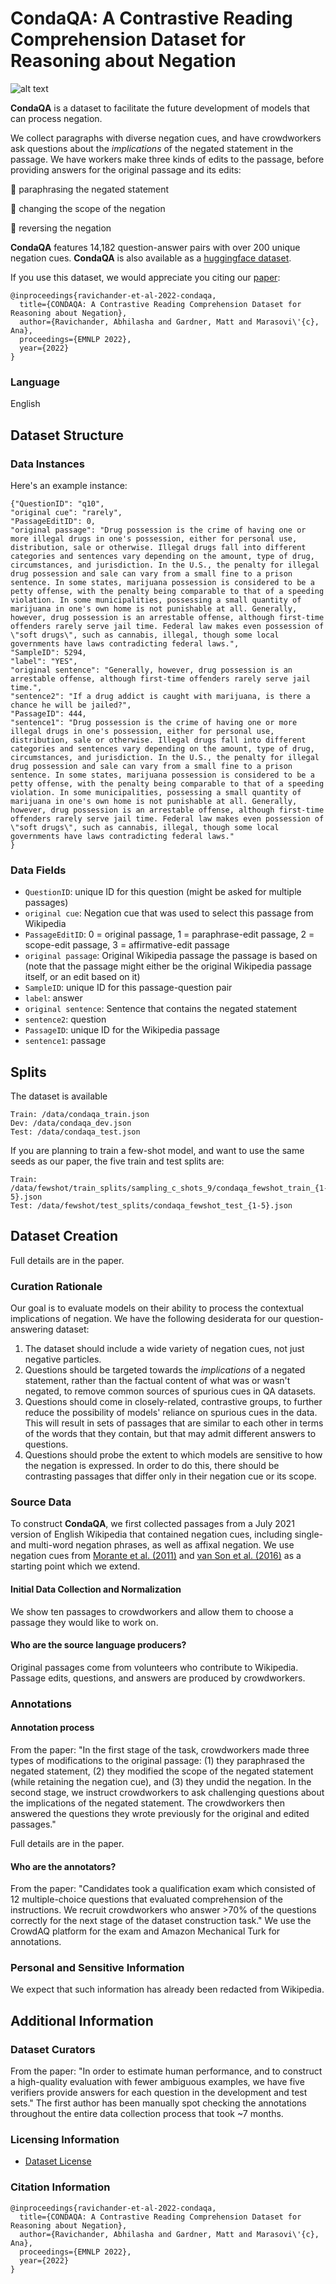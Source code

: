 # CondaQA: A Contrastive Reading Comprehension Dataset for Reasoning about Negation

![alt text](https://github.com/AbhilashaRavichander/CondaQA_Private/blob/main/CondaQA_Figure_1.png?raw=true)

**CondaQA** is a dataset to facilitate the future development of models that can process negation.  

We collect paragraphs with diverse negation cues, and have crowdworkers ask questions about the _implications_ of the negated statement in the passage.  We have workers make three kinds of edits to the passage, before providing answers for the original passage and its edits:

:pushpin: paraphrasing the negated statement

:pushpin: changing the scope of the negation

:pushpin: reversing the negation

**CondaQA** features 14,182 question-answer pairs with over 200 unique negation cues. **CondaQA** is also available as a [huggingface dataset](https://huggingface.co/datasets/lasha-nlp/CONDAQA).

If you use this dataset, we would appreciate you citing our [paper](https://arxiv.org/abs/2211.00295):
    
```
@inproceedings{ravichander-et-al-2022-condaqa,
  title={CONDAQA: A Contrastive Reading Comprehension Dataset for Reasoning about Negation},
  author={‪Ravichander‬, Abhilasha and Gardner, Matt and Marasovi\'{c}, Ana},
  proceedings={EMNLP 2022},
  year={2022}
}
```

### Language 
English

## Dataset Structure

### Data Instances
Here's an example instance:

```
{"QuestionID": "q10", 
"original cue": "rarely", 
"PassageEditID": 0, 
"original passage": "Drug possession is the crime of having one or more illegal drugs in one's possession, either for personal use, distribution, sale or otherwise. Illegal drugs fall into different categories and sentences vary depending on the amount, type of drug, circumstances, and jurisdiction. In the U.S., the penalty for illegal drug possession and sale can vary from a small fine to a prison sentence. In some states, marijuana possession is considered to be a petty offense, with the penalty being comparable to that of a speeding violation. In some municipalities, possessing a small quantity of marijuana in one's own home is not punishable at all. Generally, however, drug possession is an arrestable offense, although first-time offenders rarely serve jail time. Federal law makes even possession of \"soft drugs\", such as cannabis, illegal, though some local governments have laws contradicting federal laws.", 
"SampleID": 5294, 
"label": "YES", 
"original sentence": "Generally, however, drug possession is an arrestable offense, although first-time offenders rarely serve jail time.", 
"sentence2": "If a drug addict is caught with marijuana, is there a chance he will be jailed?", 
"PassageID": 444, 
"sentence1": "Drug possession is the crime of having one or more illegal drugs in one's possession, either for personal use, distribution, sale or otherwise. Illegal drugs fall into different categories and sentences vary depending on the amount, type of drug, circumstances, and jurisdiction. In the U.S., the penalty for illegal drug possession and sale can vary from a small fine to a prison sentence. In some states, marijuana possession is considered to be a petty offense, with the penalty being comparable to that of a speeding violation. In some municipalities, possessing a small quantity of marijuana in one's own home is not punishable at all. Generally, however, drug possession is an arrestable offense, although first-time offenders rarely serve jail time. Federal law makes even possession of \"soft drugs\", such as cannabis, illegal, though some local governments have laws contradicting federal laws."
}

```

### Data Fields

* `QuestionID`: unique ID for this question (might be asked for multiple passages)
* `original cue`: Negation cue that was used to select this passage from Wikipedia
* `PassageEditID`: 0 = original passage, 1 = paraphrase-edit passage, 2 = scope-edit passage, 3 = affirmative-edit passage
* `original passage`: Original Wikipedia passage the passage is based on (note that the passage might either be the original Wikipedia passage itself, or an edit based on it)
* `SampleID`: unique ID for this passage-question pair
* `label`: answer 
* `original sentence`: Sentence that contains the negated statement
* `sentence2`: question
* `PassageID`: unique ID for the Wikipedia passage
* `sentence1`: passage 

## Splits

The dataset is available

```
Train: /data/condaqa_train.json
Dev: /data/condaqa_dev.json
Test: /data/condaqa_test.json
```

If you are planning to train a few-shot model, and want to use the same seeds as our paper, the five train and test splits are:

```
Train: /data/fewshot/train_splits/sampling_c_shots_9/condaqa_fewshot_train_{1-5}.json
Test: /data/fewshot/test_splits/condaqa_fewshot_test_{1-5}.json
```

## Dataset Creation

Full details are in the paper.


### Curation Rationale

Our goal is to evaluate models on their ability to process the contextual implications of negation. We have the following desiderata for our question-answering dataset:
1. The dataset should include a wide variety of negation cues, not just negative particles. 
2. Questions should be targeted towards the _implications_ of a negated statement, rather than the factual content of what was or wasn't negated, to remove common sources of spurious cues in QA datasets.
3. Questions should come in closely-related, contrastive groups, to further reduce the possibility of models' reliance on spurious cues in the data. This will result in sets of passages that are similar to each other in terms of the words that they contain, but that may admit different answers to questions.
4. Questions should probe the extent to which models are sensitive to how the negation is expressed. In order to do this, there should be contrasting passages that differ only in their negation cue or its scope.

### Source Data

To construct **CondaQA**, we first collected passages from a July 2021 version of English Wikipedia that contained negation cues, including single- and multi-word negation phrases, as well as affixal negation. We use negation cues from [Morante et al. (2011)](https://aclanthology.org/L12-1077/) and [van Son et al. (2016)](https://aclanthology.org/W16-5007/) as a starting point which we extend.

#### Initial Data Collection and Normalization

We show ten passages to crowdworkers and allow them to choose a passage they would like to work on.

#### Who are the source language producers?

Original passages come from volunteers who contribute to Wikipedia. Passage edits, questions, and answers are produced by crowdworkers. 

### Annotations

#### Annotation process

From the paper: "In the first stage of the task, crowdworkers made three types of modifications to the original passage: (1) they paraphrased the negated statement, (2) they modified the scope of the negated statement (while retaining the negation cue), and (3) they undid the negation. In the second stage, we instruct crowdworkers to ask challenging questions about the implications of the negated statement. The crowdworkers then answered the questions they wrote previously for the original and edited passages."

Full details are in the paper. 

#### Who are the annotators?

From the paper: "Candidates took a qualification exam which consisted of 12 multiple-choice questions that evaluated comprehension of the instructions. We recruit crowdworkers who answer >70% of the questions correctly for the next stage of the dataset construction task." We use the CrowdAQ platform for the exam and Amazon Mechanical Turk for annotations. 

### Personal and Sensitive Information

We expect that such information has already been redacted from Wikipedia. 

## Additional Information

### Dataset Curators

From the paper: "In order to estimate human performance, and to construct a high-quality evaluation with fewer ambiguous examples, we have five verifiers provide answers for each question in the development and test sets." The first author has been manually spot checking the annotations throughout the entire data collection process that took ~7 months.

### Licensing Information
* [Dataset License](LICENSE) 

### Citation Information

```
@inproceedings{ravichander-et-al-2022-condaqa,
  title={CONDAQA: A Contrastive Reading Comprehension Dataset for Reasoning about Negation},
  author={‪Ravichander‬, Abhilasha and Gardner, Matt and Marasovi\'{c}, Ana},
  proceedings={EMNLP 2022},
  year={2022}
}
```
